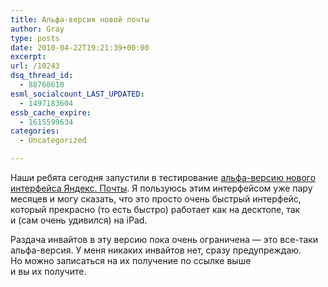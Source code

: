 ```yaml
---
title: Альфа-версия новой почты
author: Gray
type: posts
date: 2010-04-22T19:21:39+00:00
excerpt:
url: /10243
dsq_thread_id:
  - 88760610
esml_socialcount_LAST_UPDATED:
  - 1497183604
essb_cache_expire:
  - 1615599634
categories:
  - Uncategorized

---
```








Наши ребята сегодня запустили в&nbsp;тестирование <a href="http://mail.yandex.ru/invite/" target="_blank"><nobr>альфа-версию</nobr> нового интерфейса Яндекс. Почты</a>. Я&nbsp;пользуюсь этим интерфейсом уже пару месяцев и&nbsp;могу сказать, что это просто очень быстрый интерфейс, который прекрасно (то&nbsp;есть быстро) работает как на&nbsp;десктопе, так и&nbsp;(сам очень удивился) на&nbsp;iPad.

Раздача инвайтов в&nbsp;эту версию пока очень ограничена&nbsp;&mdash; это <nobr>все-таки</nobr> <nobr>альфа-версия</nobr>. У&nbsp;меня никаких инвайтов нет, сразу предупреждаю. Но&nbsp;можно записаться на&nbsp;их&nbsp;получение по&nbsp;ссылке выше и&nbsp;вы&nbsp;их&nbsp;получите.